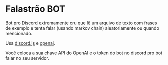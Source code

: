 # Falastrão BOT

Bot pro Discord extremamente cru que lê um arquivo de texto com frases de exemplo e tenta falar (usando markov chain) aleatoriamente ou quando mencionado.

Usa [discord.js](https://discord.js.org/) e [openai](https://www.npmjs.com/package/openai).

Você coloca a sua chave API do OpenAI e o token do bot no discord pro bot falar no seu servidor.
